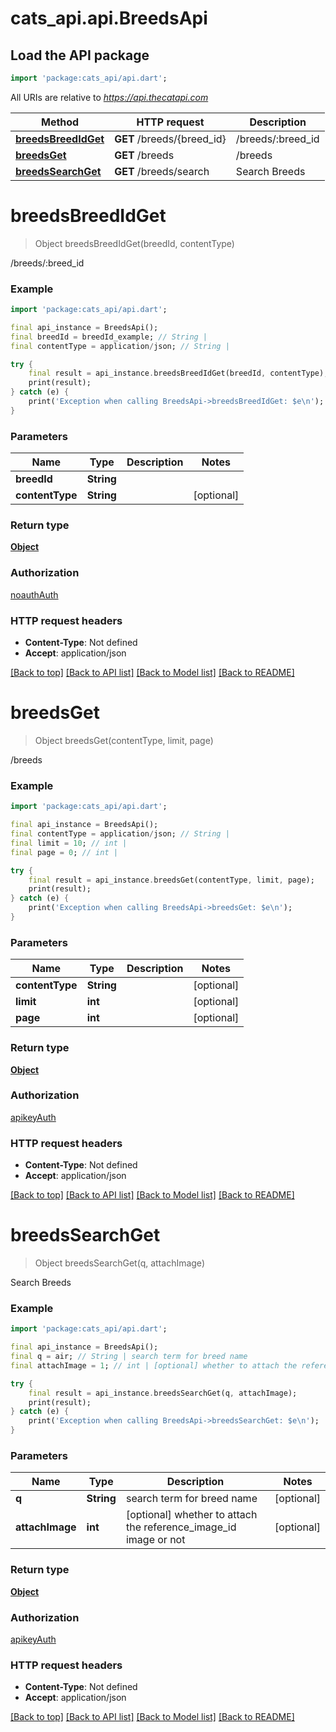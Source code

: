 # cats_api.api.BreedsApi

## Load the API package
```dart
import 'package:cats_api/api.dart';
```

All URIs are relative to *https://api.thecatapi.com*

Method | HTTP request | Description
------------- | ------------- | -------------
[**breedsBreedIdGet**](BreedsApi.md#breedsbreedidget) | **GET** /breeds/{breed_id} | /breeds/:breed_id
[**breedsGet**](BreedsApi.md#breedsget) | **GET** /breeds | /breeds
[**breedsSearchGet**](BreedsApi.md#breedssearchget) | **GET** /breeds/search | Search Breeds


# **breedsBreedIdGet**
> Object breedsBreedIdGet(breedId, contentType)

/breeds/:breed_id

### Example
```dart
import 'package:cats_api/api.dart';

final api_instance = BreedsApi();
final breedId = breedId_example; // String | 
final contentType = application/json; // String | 

try {
    final result = api_instance.breedsBreedIdGet(breedId, contentType);
    print(result);
} catch (e) {
    print('Exception when calling BreedsApi->breedsBreedIdGet: $e\n');
}
```

### Parameters

Name | Type | Description  | Notes
------------- | ------------- | ------------- | -------------
 **breedId** | **String**|  | 
 **contentType** | **String**|  | [optional] 

### Return type

[**Object**](Object.md)

### Authorization

[noauthAuth](../README.md#noauthAuth)

### HTTP request headers

 - **Content-Type**: Not defined
 - **Accept**: application/json

[[Back to top]](#) [[Back to API list]](../README.md#documentation-for-api-endpoints) [[Back to Model list]](../README.md#documentation-for-models) [[Back to README]](../README.md)

# **breedsGet**
> Object breedsGet(contentType, limit, page)

/breeds

### Example
```dart
import 'package:cats_api/api.dart';

final api_instance = BreedsApi();
final contentType = application/json; // String | 
final limit = 10; // int | 
final page = 0; // int | 

try {
    final result = api_instance.breedsGet(contentType, limit, page);
    print(result);
} catch (e) {
    print('Exception when calling BreedsApi->breedsGet: $e\n');
}
```

### Parameters

Name | Type | Description  | Notes
------------- | ------------- | ------------- | -------------
 **contentType** | **String**|  | [optional] 
 **limit** | **int**|  | [optional] 
 **page** | **int**|  | [optional] 

### Return type

[**Object**](Object.md)

### Authorization

[apikeyAuth](../README.md#apikeyAuth)

### HTTP request headers

 - **Content-Type**: Not defined
 - **Accept**: application/json

[[Back to top]](#) [[Back to API list]](../README.md#documentation-for-api-endpoints) [[Back to Model list]](../README.md#documentation-for-models) [[Back to README]](../README.md)

# **breedsSearchGet**
> Object breedsSearchGet(q, attachImage)

Search Breeds

### Example
```dart
import 'package:cats_api/api.dart';

final api_instance = BreedsApi();
final q = air; // String | search term for breed name
final attachImage = 1; // int | [optional] whether to attach the reference_image_id image or not

try {
    final result = api_instance.breedsSearchGet(q, attachImage);
    print(result);
} catch (e) {
    print('Exception when calling BreedsApi->breedsSearchGet: $e\n');
}
```

### Parameters

Name | Type | Description  | Notes
------------- | ------------- | ------------- | -------------
 **q** | **String**| search term for breed name | [optional] 
 **attachImage** | **int**| [optional] whether to attach the reference_image_id image or not | [optional] 

### Return type

[**Object**](Object.md)

### Authorization

[apikeyAuth](../README.md#apikeyAuth)

### HTTP request headers

 - **Content-Type**: Not defined
 - **Accept**: application/json

[[Back to top]](#) [[Back to API list]](../README.md#documentation-for-api-endpoints) [[Back to Model list]](../README.md#documentation-for-models) [[Back to README]](../README.md)

